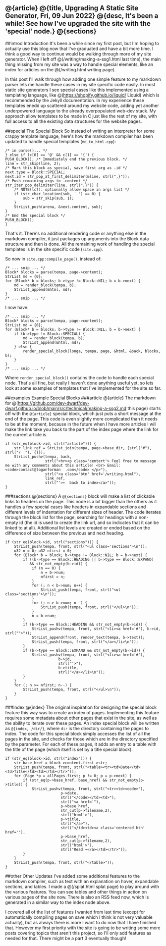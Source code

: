 @{article}
@{title, Upgrading A Static Site Generator, Fri, 09 Jun 2022}
@{desc, It's been a while! See how I've upgraded the site with the 'special' node.}
@{sections}
---
##introd Introduction
It's been a while since my first post, but I'm hoping to actually use this blog now that I've graduated and have a bit more time. I think a good way to continue would be walking through more of my site generator. When I left off @(/writing/making-a-ssg1.html last time), the main thing missing from my site was a way to handle special elements, like an index for articles on the @(/writing.html writing page).


In this post I'll walk through how adding one simple feature to my markdown parser lets me handle these cases in my site specific code easily. In most static site generators I see special cases like this implemented using a templating language, like @(https://shopify.github.io/liquid/ Liquid) which is recommended by the Jekyll documentation. In my experience these templates enedd up scattered around my website code, adding yet another underpowered language to the already overpopulated web-dev stack. My approach allow templates to be made in C just like the rest of my site, with full access to all the existing data structures for the website pages.

##special The Special Block
So instead of writing an interpreter for some crappy template language, here's how the markdown compiler has been updated to handle special templates (`md_to_html.cpp`):
```
/* in parse()... */
} else if (c[0] == '@' && c[1] == '{') {
PUSH_BLOCK(); /* Immediately end the previous block. */
line = str_skip(line, 2);
/* Mark this block as special, save first arg as .id */
next.type = Block::SPECIAL;
next.id = str_pop_at_first_delimiter(&line, strl(",}"));
/* Push remaining args to .content */
str_iter_pop_delimiter(line, strl(",}")) {
    /* NOTE(lcf): optionally allow space in args list */
    if (str_char_location(sub, ' ') == 0) {
        sub = str_skip(sub, 1);
    }
    StrList_push(arena, &next.content, sub);
}
/* End the special block */
PUSH_BLOCK();
}
```
That's it. There's no additional rendering code or anything else in the markdown compiler, it just packages up arguments into the Block data structure and then is done. All the remaining work of handling the special templates is in the site specific code (`site.cpp`).

So now in `site.cpp:compile_page()`, instead of:
```
/* ... snip ... */
Block* blocks = parse(tempa, page->content);
StrList md = {0};
for (Block* b = blocks; b->type != Block::NIL; b = b->next) {
    md = render_block(tempa, b);
    StrList_append(&html, md);
}
/* ... snip ... */
```

I now have:
```
/* ... snip ... */
Block* blocks = parse(tempa, page->content);
StrList md = {0};
for (Block* b = blocks; b->type != Block::NIL; b = b->next) {
    if (b->type != Block::SPECIAL) {
        md = render_block(tempa, b);
        StrList_append(&html, md);
    } else {
        render_special_block(longa, tempa, page, &html, &back, blocks, b);
    }
}
/* ... snip ... */
```
Where `render_special_block()` contains the code to handle each special node. That's all fine, but really I haven't done anything useful yet, so lets look at some examples of templates that I've implemented for the site so far.

##examples Example Special Blocks
###article @{article}
The markdown for @(https://github.com/dev-dwarf/dev-dwarf.github.io/blob/main/src/technical/making-a-ssg2.md this page) starts off with the `@{article}` special block, which just puts a short message at the end of the page. This code is even slightly more complicated than it needs to be at the moment, because in the future when I have more articles I will make the link take you back to the part of the index page where the link for the current article is.
```
if (str_eq(block->id, strl("article"))) {
    str link_ref = StrList_join(tempa, page->base_dir, {strl("#"), strl("/  "), {}});
    StrList_pushv(tempa, back,
                  strl("<hr><p class='centert'> Feel free to message me with any comments about this article! <br> Email: <code>contact@loganforman  .com</code> </p>"),
                  strl("<a class='btn' href='/writing.html"),
                  link_ref,
                  strl("'>←  back to index</a>"));
}
```
###sections @{sections}
A `@{sections}` block will make a list of clickable links to headers on the page. This node is a bit bigger than the others as it handles a few special cases like headers in expandable sections and different levels of indentation for different sizes of header. The code iterates through the block list for the page, searching for headings with a non-empty id (the id is used to create the link url, and so indicates that it can be linked to at all). Additional list levels are created or ended based on the difference of size between the previous and next heading.
```
if (str_eq(block->id, strl("sections"))) {
    StrList_push(tempa, front, strl("<ul class='sections'>\n"));
    u32 n = 0; u32 nfirst = 0;
    for (Block* b = block; b->type != Block::NIL; b = b->next) {
        if ((b->type == Block::HEADING || b->type == Block::EXPAND)
           && str_not_empty(b->id)) {
            if (n == 0) {
                n = b->num;
                nfirst = n;
            }
            for (; n < b->num; n++) {
                StrList_push(tempa, front, strl("<ul class='sections'>\n"));
            }
            for (; n > b->num; n--) {
                StrList_push(tempa, front, strl("</ul>\n"));
            }
            n = b->num;
        }
        if (b->type == Block::HEADING && str_not_empty(b->id)) {
            StrList_pushv(tempa, front, strl("<li><a href='#"), b->id, strl("'>"));
            StrList_append(front, render_text(tempa, b->text));
            StrList_push(tempa, front, strl("</a></li>\n"));
        }
        if (b->type == Block::EXPAND && str_not_empty(b->id)) {
            StrList_pushv(tempa, front, strl("<li><a href='#"),
                        b->id,
                        strl("'>"),
                        b->title,
                        strl("</a></li>\n"));
        }
    }
    for (; n >= nfirst; n--) {
        StrList_push(tempa, front, strl("</ul>\n"));
    }
}
```
###index @{index}
The original inspiration for designing the special block feature this way was to create an index of pages. Implementing this feature requires some metadata about other pages that exist in the site, as well as the ability to iterate over these pages. An index special block will be written as `@{index, /dir/}`, where `dir` is the directory containing the pages to index. The code for this special block simply accesses the list of all the pages in the site, and checks for those which are in the directory specified by the parameter. For each of these pages, it adds an entry to a table with the title of the page (which itself is set by a title special block).

```
if (str_eq(block->id, strl("index"))) {
    str base_href = block->content.first->str;
    StrList_push(tempa, front, strl("<table><tr><td>Date</td><td>Title</td><td></td></tr>"));
    for (Page *p = allPages.first; p != 0; p = p->next) {
        if (str_eq(p->base_href, base_href) && str_not_empty(p->title)) {
            StrList_pushv(tempa, front, strl("<tr><td><code>"),
                         p->date,
                         strl("</code></td><td>"),
                         strl("<a href='"),
                         p->base_href,
                         str_cut(p->filename,2),
                         strl("html'>"),
                         p->title,
                         strl("</a>"),
                         strl("</td><td><a class='centered btn' href='"),
                         p->base_href,
                         str_cut(p->filename,2),
                         strl("html'>"),
                         strl("Read →</a></td></tr>"));
        }
    }
    StrList_push(tempa, front, strl("</table>"));
}
```
##other Other Updates
I've added some additional features to the markdown compiler, such as text with an explanation on hover, expandable sections, and tables. I made a @(/splat.html splat page) to play around with the various features. You can see tables and other things in action on various pages of the site now. There is also an RSS feed now, which is generated in a similar way to the index node above. 

I covered all of the list of features I wanted from last time (except for automatically compiling pages on save which I think is not very valuable actually), but as always there is more I want to do now that I have finished that. However my first priority with the site is going to be writing some more posts covering topics that aren't this project, so I'll only add features as needed for that. There might be a part 3 eventually though!
